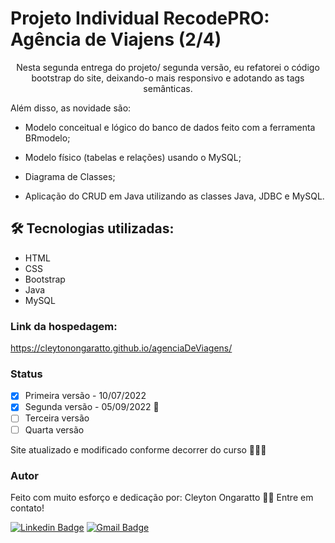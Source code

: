 # Projeto Individual RecodePRO: Agência de Viajens (2/4)

<p align="center">Nesta segunda entrega do projeto/ segunda versão, eu refatorei o código bootstrap do site, deixando-o mais responsivo e adotando as tags semânticas.
 
  Além disso, as novidade são: 
  
  * Modelo conceitual e lógico do banco de dados feito com a ferramenta BRmodelo;
  
  * Modelo físico (tabelas e relações) usando o MySQL;
  
  * Diagrama de Classes;
  
  * Aplicação do CRUD em Java utilizando as classes Java, JDBC e MySQL.   </p>

## 🛠 Tecnologias utilizadas:

<!--ts-->
   * HTML
   * CSS
   * Bootstrap
   * Java
   * MySQL
<!--te-->

### Link da hospedagem:

https://cleytonongaratto.github.io/agenciaDeViagens/

  ### Status

- [x] Primeira versão - 10/07/2022
- [x] Segunda versão - 05/09/2022 🚀
- [ ] Terceira versão
- [ ] Quarta versão

Site atualizado e modificado conforme decorrer do curso 🚀🚀🚀

### Autor

Feito com muito esforço e dedicação por: Cleyton Ongaratto 👋🏽 Entre em contato!

[![Linkedin Badge](https://img.shields.io/badge/-Cleyton-blue?style=flat-square&logo=Linkedin&logoColor=white&link=https://www.linkedin.com/in/cleyton-ongaratto-b8153916a/)](https://www.linkedin.com/in/cleyton-ongaratto-b8153916a/) 
[![Gmail Badge](https://img.shields.io/badge/-cleytongarattosousa@gmail.com-c14438?style=flat-square&logo=Gmail&logoColor=white&link=mailto:cleytongarattosousa@gmail.com)](mailto:cleytongarattosousa@gmail.com)






